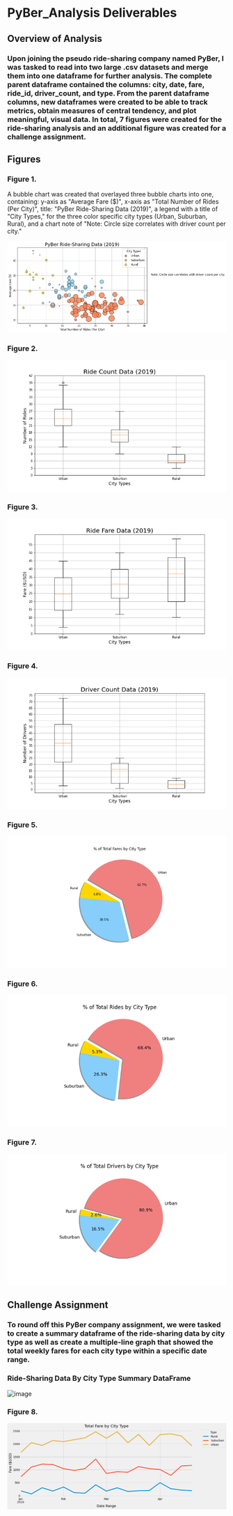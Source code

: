 # PyBer_Analysis Deliverables

## Overview of Analysis

### Upon joining the pseudo ride-sharing company named PyBer, I was tasked to read into two large .csv datasets and merge them into one dataframe for further analysis. The complete parent dataframe contained the columns: city, date, fare, ride_id, driver_count, and type. From the parent dataframe columns, new dataframes were created to be able to track metrics, obtain measures of central tendency, and plot meaningful, visual data. In total, 7 figures were created for the ride-sharing analysis and an additional figure was created for a challenge assignment.

## Figures

### Figure 1.
A bubble chart was created that overlayed three bubble charts into one, containing: y-axis as "Average Fare ($)", x-axis as "Total Number of Rides (Per City)", title: "PyBer Ride-Sharing Data (2019)", a legend with a title of "City Types," for the three color specific city types (Urban, Suburban, Rural), and a chart note of "Note: Circle size correlates with driver count per city."

![image](https://github.com/derekhuggens/PyBer_Analysis/blob/a4167dfe92cc4c339840c20f49fcb79f72133572/analysis/Fig1.png)

### Figure 2.
![image](https://github.com/derekhuggens/PyBer_Analysis/blob/babc1eff02d20967596ba9fd73dc074d7042d797/analysis/Fig2.png)

### Figure 3.
![image](https://github.com/derekhuggens/PyBer_Analysis/blob/babc1eff02d20967596ba9fd73dc074d7042d797/analysis/Fig3.png)

### Figure 4.
![image](https://github.com/derekhuggens/PyBer_Analysis/blob/babc1eff02d20967596ba9fd73dc074d7042d797/analysis/Fig4.png)

### Figure 5.
![image](https://github.com/derekhuggens/PyBer_Analysis/blob/babc1eff02d20967596ba9fd73dc074d7042d797/analysis/Fig5.png)

### Figure 6.
![image](https://github.com/derekhuggens/PyBer_Analysis/blob/babc1eff02d20967596ba9fd73dc074d7042d797/analysis/Fig6.png)

### Figure 7.
![image](https://github.com/derekhuggens/PyBer_Analysis/blob/babc1eff02d20967596ba9fd73dc074d7042d797/analysis/Fig7.png)

## Challenge Assignment

### To round off this PyBer company assignment, we were tasked to create a summary dataframe of the ride-sharing data by city type as well as create a multiple-line graph that showed the total weekly fares for each city type within a specific date range.

### Ride-Sharing Data By City Type Summary DataFrame
![image]()

### Figure 8.
![image](https://github.com/derekhuggens/PyBer_Analysis/blob/babc1eff02d20967596ba9fd73dc074d7042d797/analysis/PyBer_fare_summary.png)
